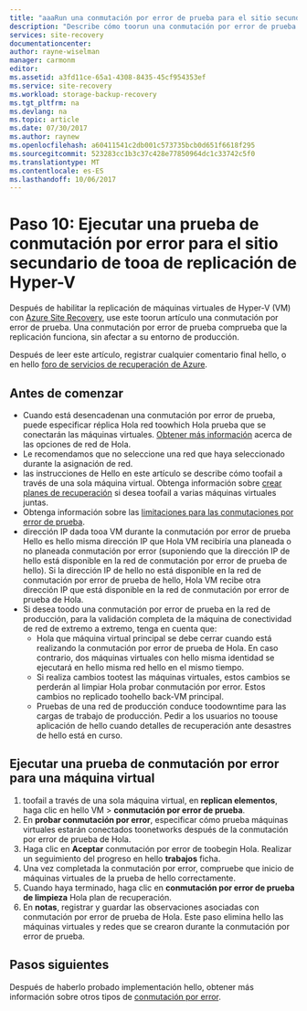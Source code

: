 ```yaml
---
title: "aaaRun una conmutación por error de prueba para el sitio secundario tooa de máquina virtual de Hyper-V replicación con Azure Site Recovery | Documentos de Microsoft"
description: "Describe cómo toorun una conmutación por error de prueba para la máquina virtual de Hyper-V replicación tooa sitio de System Center VMM secundario con Azure Site Recovery."
services: site-recovery
documentationcenter: 
author: rayne-wiselman
manager: carmonm
editor: 
ms.assetid: a3fd11ce-65a1-4308-8435-45cf954353ef
ms.service: site-recovery
ms.workload: storage-backup-recovery
ms.tgt_pltfrm: na
ms.devlang: na
ms.topic: article
ms.date: 07/30/2017
ms.author: raynew
ms.openlocfilehash: a60411541c2db001c573735bcb0d651f6618f295
ms.sourcegitcommit: 523283cc1b3c37c428e77850964dc1c33742c5f0
ms.translationtype: MT
ms.contentlocale: es-ES
ms.lasthandoff: 10/06/2017
---
```

# <a name="step-10-run-a-test-failover-for-hyper-v-replication-tooa-secondary-site"></a>Paso 10: Ejecutar una prueba de conmutación por error para el sitio secundario de tooa de replicación de Hyper-V


Después de habilitar la replicación de máquinas virtuales de Hyper-V (VM) con [Azure Site Recovery](site-recovery-overview.md), use este toorun artículo una conmutación por error de prueba. Una conmutación por error de prueba comprueba que la replicación funciona, sin afectar a su entorno de producción. 


Después de leer este artículo, registrar cualquier comentario final hello, o en hello [foro de servicios de recuperación de Azure](https://social.msdn.microsoft.com/forums/azure/home?forum=hypervrecovmgr).


## <a name="before-you-start"></a>Antes de comenzar

- Cuando está desencadenan una conmutación por error de prueba, puede especificar réplica Hola red toowhich Hola prueba que se conectarán las máquinas virtuales. [Obtener más información](site-recovery-test-failover-vmm-to-vmm.md#network-options-in-site-recovery) acerca de las opciones de red de Hola.
- Le recomendamos que no seleccione una red que haya seleccionado durante la asignación de red.
- las instrucciones de Hello en este artículo se describe cómo toofail a través de una sola máquina virtual. Obtenga información sobre [crear planes de recuperación](site-recovery-create-recovery-plans.md) si desea toofail a varias máquinas virtuales juntas.
- Obtenga información sobre las [limitaciones para las conmutaciones por error de prueba](site-recovery-test-failover-vmm-to-vmm.md#things-to-note).
- dirección IP dada tooa VM durante la conmutación por error de prueba Hello es hello misma dirección IP que Hola VM recibiría una planeada o no planeada conmutación por error (suponiendo que la dirección IP de hello está disponible en la red de conmutación por error de prueba de hello). Si la dirección IP de hello no está disponible en la red de conmutación por error de prueba de hello, Hola VM recibe otra dirección IP que está disponible en la red de conmutación por error de prueba de Hola.
- Si desea toodo una conmutación por error de prueba en la red de producción, para la validación completa de la máquina de conectividad de red de extremo a extremo, tenga en cuenta que:
    - Hola que máquina virtual principal se debe cerrar cuando está realizando la conmutación por error de prueba de Hola. En caso contrario, dos máquinas virtuales con hello misma identidad se ejecutará en hello misma red hello en el mismo tiempo. 
    - Si realiza cambios tootest las máquinas virtuales, estos cambios se perderán al limpiar Hola probar conmutación por error. Estos cambios no replicado toohello back-VM principal.
    - Pruebas de una red de producción conduce toodowntime para las cargas de trabajo de producción. Pedir a los usuarios no toouse aplicación de hello cuando detalles de recuperación ante desastres de hello está en curso.  


## <a name="run-a-test-failover-for-a-vm"></a>Ejecutar una prueba de conmutación por error para una máquina virtual

1. toofail a través de una sola máquina virtual, en **replican elementos**, haga clic en hello VM > **conmutación por error de prueba**.
2. En **probar conmutación por error**, especificar cómo prueba máquinas virtuales estarán conectados toonetworks después de la conmutación por error de prueba de Hola. 
3. Haga clic en **Aceptar** conmutación por error de toobegin Hola. Realizar un seguimiento del progreso en hello **trabajos** ficha.
5. Una vez completada la conmutación por error, compruebe que inicio de máquinas virtuales de la prueba de hello correctamente.
6. Cuando haya terminado, haga clic en **conmutación por error de prueba de limpieza** Hola plan de recuperación.
7. En **notas**, registrar y guardar las observaciones asociadas con conmutación por error de prueba de Hola. Este paso elimina hello las máquinas virtuales y redes que se crearon durante la conmutación por error de prueba.


## <a name="next-steps"></a>Pasos siguientes

Después de haberlo probado implementación hello, obtener más información sobre otros tipos de [conmutación por error](site-recovery-failover.md).
